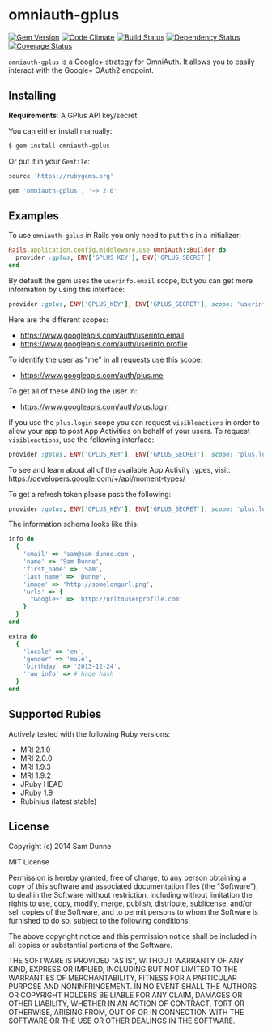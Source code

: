 omniauth-gplus
=========

[![Gem Version](http://img.shields.io/gem/v/omniauth-gplus.svg)][gem]
[![Code Climate](http://img.shields.io/codeclimate/github/samdunne/omniauth-gplus.svg)][codeclimate]
[![Build Status](http://img.shields.io/travis/samdunne/omniauth-gplus.svg)][travis]
[![Dependency Status](http://img.shields.io/gemnasium/samdunne/omniauth-gplus.svg)][gemnasium]
[![Coverage Status](http://img.shields.io/coveralls/samdunne/omniauth-gplus.svg)][coveralls]

[gem]: https://rubygems.org/gems/omniauth-gplus
[codeclimate]: https://codeclimate.com/github/samdunne/omniauth-gplus
[travis]: https://travis-ci.org/samdunne/omniauth-gplus
[gemnasium]: https://gemnasium.com/samdunne/omniauth-gplus
[coveralls]: https://coveralls.io/r/samdunne/omniauth-gplus

`omniauth-gplus` is a Google+ strategy for OmniAuth.
It allows you to easily interact with the Google+ OAuth2 endpoint.


Installing
----------

**Requirements**:
  A GPlus API key/secret

You can either install manually:

``` bash
$ gem install omniauth-gplus
```

Or put it in your `Gemfile`:

``` ruby
source 'https://rubygems.org'

gem 'omniauth-gplus', '~> 2.0'
```


Examples
--------

To use `omniauth-gplus` in Rails you only need to put this in a initializer:

``` ruby
Rails.application.config.middleware.use OmniAuth::Builder do
  provider :gplus, ENV['GPLUS_KEY'], ENV['GPLUS_SECRET']
end
```

By default the gem uses the `userinfo.email` scope, but you can get more information by using this interface:

``` ruby
provider :gplus, ENV['GPLUS_KEY'], ENV['GPLUS_SECRET'], scope: 'userinfo.email, userinfo.profile'
```

Here are the different scopes:

  - https://www.googleapis.com/auth/userinfo.email
  - https://www.googleapis.com/auth/userinfo.profile

To identify the user as "me" in all requests use this scope:

  - https://www.googleapis.com/auth/plus.me

To get all of these AND log the user in:

  - https://www.googleapis.com/auth/plus.login

If you use the `plus.login` scope you can request `visibleactions` in order to allow your app to post App Activities on behalf of your users.  To request `visibleactions`, use the following interface:

```ruby
provider :gplus, ENV['GPLUS_KEY'], ENV['GPLUS_SECRET'], scope: 'plus.login', request_visible_actions: 'AddActivity,BuyActivity'
```

To see and learn about all of the available App Activity types, visit: https://developers.google.com/+/api/moment-types/

To get a refresh token please pass the following:

```ruby
provider :gplus, ENV['GPLUS_KEY'], ENV['GPLUS_SECRET'], scope: 'plus.login', request_visible_actions: 'AddActivity,BuyActivity', access_type: 'offline'
```

The information schema looks like this:

``` ruby
info do
  {
    'email' => 'sam@sam-dunne.com',
    'name' => 'Sam Dunne',
    'first_name' => 'Sam',
    'last_name' => 'Dunne',
    'image' => 'http://somelongurl.png',
    'urls' => {
      "Google+" => 'http://urltouserprofile.com'
    }
  }
end

extra do
  {
    'locale' => 'en',
    'gender' => 'male',
    'birthday' => '2013-12-24',
    'raw_info' => # huge hash
  }
end
```

Supported Rubies
----------------
Actively tested with the following Ruby versions:
- MRI 2.1.0
- MRI 2.0.0
- MRI 1.9.3
- MRI 1.9.2
- JRuby HEAD
- JRuby 1.9
- Rubinius (latest stable)


License
-------

Copyright (c) 2014 Sam Dunne

MIT License

Permission is hereby granted, free of charge, to any person obtaining
a copy of this software and associated documentation files (the
"Software"), to deal in the Software without restriction, including
without limitation the rights to use, copy, modify, merge, publish,
distribute, sublicense, and/or sell copies of the Software, and to
permit persons to whom the Software is furnished to do so, subject to
the following conditions:

The above copyright notice and this permission notice shall be
included in all copies or substantial portions of the Software.

THE SOFTWARE IS PROVIDED "AS IS", WITHOUT WARRANTY OF ANY KIND,
EXPRESS OR IMPLIED, INCLUDING BUT NOT LIMITED TO THE WARRANTIES OF
MERCHANTABILITY, FITNESS FOR A PARTICULAR PURPOSE AND
NONINFRINGEMENT. IN NO EVENT SHALL THE AUTHORS OR COPYRIGHT HOLDERS BE
LIABLE FOR ANY CLAIM, DAMAGES OR OTHER LIABILITY, WHETHER IN AN ACTION
OF CONTRACT, TORT OR OTHERWISE, ARISING FROM, OUT OF OR IN CONNECTION
WITH THE SOFTWARE OR THE USE OR OTHER DEALINGS IN THE SOFTWARE.

